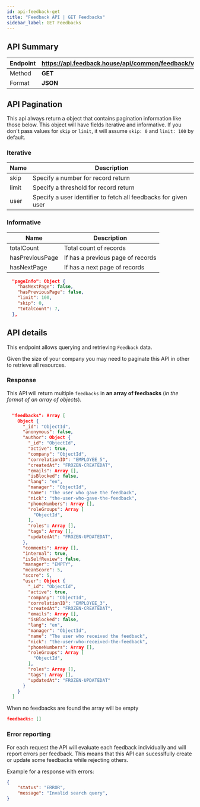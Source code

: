 ```yaml
---
id: api-feedback-get
title: "Feedback API | GET Feedbacks"
sidebar_label: GET Feedbacks
---
```


## API Summary

| Endpoint | **https://api.feedback.house/api/common/feedback/v1/feedbacks** |
|----------|---------------------------------------------------|
| Method   | **GET** |
| Format   | **JSON** |

## API Pagination

This api always return a object that contains pagination information like those below. This object will have fields iterative and informative. 
If you don't pass values for `skip` or `limit`, it will assume `skip: 0` and `limit: 100` by default.

### Iterative
| Name | Description|
|----------|-------------------------------------------------|
| skip   | Specify a number for record return |
| limit   | Specify a threshold for record return |
| user   | Specify a user identifier to fetch all feedbacks for given user |

### Informative
| Name | Description|
|----------|-------------------------------------------------|
| totalCount   | Total count of records |
| hasPreviousPage   | If has a previous page of records |
| hasNextPage   | If has a next page of records |

```json
  "pageInfo": Object {
    "hasNextPage": false,
    "hasPreviousPage": false,
    "limit": 100,
    "skip": 0,
    "totalCount": 7,
  },
```

## API details

This endpoint allows querying and retrieving `Feedback` data.

Given the size of your company you may need to paginate this API in other to retrieve all resources.

### Response 

This API will return multiple `feedbacks` in **an array of feedbacks** (*in the format of an array of objects*). 

```json

  "feedbacks": Array [
    Object {
      "_id": "ObjectId",
      "anonymous": false,
      "author": Object {
        "_id": "ObjectId",
        "active": true,
        "company": "ObjectId",
        "correlationID": "EMPLOYEE_5",
        "createdAt": "FROZEN-CREATEDAT",
        "emails": Array [],
        "isBlocked": false,
        "lang": "en",
        "manager": "ObjectId",
        "name": "The user who gave the feedback",
        "nick": "the-user-who-gave-the-feedback",
        "phoneNumbers": Array [],
        "roleGroups": Array [
          "ObjectId",
        ],
        "roles": Array [],
        "tags": Array [],
        "updatedAt": "FROZEN-UPDATEDAT",
      },
      "comments": Array [],
      "internal": true,
      "isSelfReview": false,
      "manager": "EMPTY",
      "meanScore": 5,
      "score": 5,
      "user": Object {
        "_id": "ObjectId",
        "active": true,
        "company": "ObjectId",
        "correlationID": "EMPLOYEE_3",
        "createdAt": "FROZEN-CREATEDAT",
        "emails": Array [],
        "isBlocked": false,
        "lang": "en",
        "manager": "ObjectId",
        "name": "The user who received the feedback",
        "nick": "the-user-who-received-the-feedback",
        "phoneNumbers": Array [],
        "roleGroups": Array [
          "ObjectId",
        ],
        "roles": Array [],
        "tags": Array [],
        "updatedAt": "FROZEN-UPDATEDAT"
      }
    }
  ]
```

When no feedbacks are found the array will be empty
```json
feedbacks: []
```

### Error reporting

For each request the API will evaluate each feedback individually and will report errors per feedback. This means that this API can sucesslfully create or update some feedbacks while rejecting others.

Example for a response with errors:
```json
{
    "status": "ERROR",
    "message": "Invalid search query",
}
```
